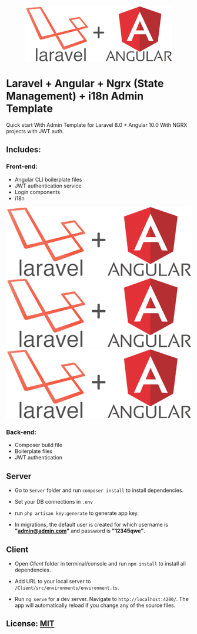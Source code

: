 <div align="center">
	<img src="./logo.png" width="400" alt="Laravel + Angular Logo"/>
</div>

# Laravel + Angular + Ngrx (State Management) + i18n Admin Template
Quick start With Admin Template for Laravel 8.0 + Angular 10.0 With NGRX projects with JWT auth.

## Includes:

### Front-end:
- Angular CLI boilerplate files
- JWT authentication service
- Login components
- i18n


<div>
	<img src="./logo.png" width="800" alt="Laravel + Angular Logo"/>
</div>
<div >
	<img src="./logo.png" width="800" alt="Laravel + Angular Logo"/>
</div>
<div >
	<img src="./logo.png" width="800" alt="Laravel + Angular Logo"/>
</div>

### Back-end:
- Composer build file
- Boilerplate files
- JWT authentication

## Server
- Go to `Server` folder and run `composer install` to install dependencies.

- Set your DB connections in `.env`

- run `php artisan key:generate` to generate app key.

- In migrations, the default user is created for which username is **"admin@admin.com"** and password is **"12345qwe"**.

## Client
- Open *Client* folder in terminal/console and run `npm install` to install all dependencies.

- Add URL to your local server to  `/Client/src/environments/environment.ts`.

- Run `ng serve` for a dev server. Navigate to `http://localhost:4200/`. The app will automatically reload if you change any of the source files.

## License: [MIT](https://opensource.org/licenses/MIT)
